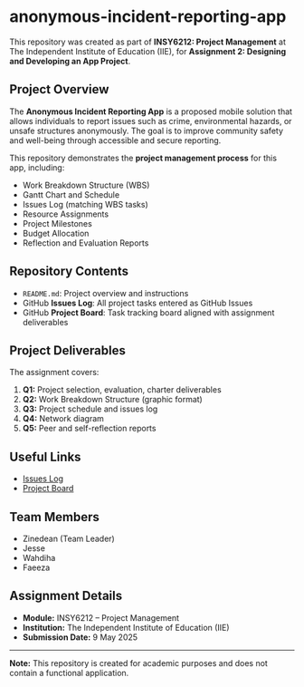 # anonymous-incident-reporting-app
This repository was created as part of **INSY6212: Project Management** at The Independent Institute of Education (IIE), for **Assignment 2: Designing and Developing an App Project**.

## Project Overview

The **Anonymous Incident Reporting App** is a proposed mobile solution that allows individuals to report issues such as crime, environmental hazards, or unsafe structures anonymously. The goal is to improve community safety and well-being through accessible and secure reporting.

This repository demonstrates the **project management process** for this app, including:

- Work Breakdown Structure (WBS)
- Gantt Chart and Schedule
- Issues Log (matching WBS tasks)
- Resource Assignments
- Project Milestones
- Budget Allocation
- Reflection and Evaluation Reports

## Repository Contents

- `README.md`: Project overview and instructions
- GitHub **Issues Log**: All project tasks entered as GitHub Issues
- GitHub **Project Board**: Task tracking board aligned with assignment deliverables

## Project Deliverables

The assignment covers:

1. **Q1:** Project selection, evaluation, charter deliverables
2. **Q2:** Work Breakdown Structure (graphic format)
3. **Q3:** Project schedule and issues log
4. **Q4:** Network diagram
5. **Q5:** Peer and self-reflection reports

## Useful Links

- [Issues Log](https://github.com/ST10348753-ZSAAIMAN/anonymous-incident-reporting-app/issues)
- [Project Board](https://github.com/ST10348753-ZSAAIMAN/anonymous-incident-reporting-app/projects)

## Team Members

- Zinedean (Team Leader)
- Jesse
- Wahdiha
- Faeeza

## Assignment Details

- **Module:** INSY6212 – Project Management
- **Institution:** The Independent Institute of Education (IIE)
- **Submission Date:** 9 May 2025

---

**Note:** This repository is created for academic purposes and does not contain a functional application.











